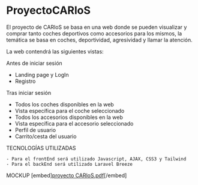 # ProyectoCARloS
El proyecto de CARloS se basa en una web donde se pueden visualizar y comprar tanto coches deportivos como accesorios para los mismos, la temática se basa en coches, deportividad, agresividad y llamar la atención.

La web contendrá las siguientes vistas:

  Antes de iniciar sesión  
  - Landing page y LogIn
  - Registro

  Tras iniciar sesión
  - Todos los coches disponibles en la web
  - Vista específica para el coche seleccionado
  - Todos los accesorios disponibles en la web
  - Vista específica para el accesorio seleccionado
  - Perfil de usuario
  - Carrito/cesta del usuario
  
  
  TECNOLOGÍAS UTILIZADAS
  
    - Para el frontEnd será utilizado Javascript, AJAX, CSS3 y Tailwind
    - Para el backEnd será utilizado Laravel Breeze

  MOCKUP
  [embed][proyecto CARloS.pdf](https://github.com/CarlosMansoPerez/ProyectoCARloS/files/11157259/proyecto.CARloS.pdf)[/embed]
